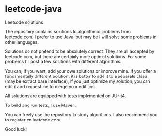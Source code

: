 # leetcode-java
Leetcode solutions

The repository contains solutions to algorithmic problems from leetcode.com. I prefer to use Java, but may be I will solve some problems in other languages.

Solutions do not pretend to be absolutely correct. They are all accepted by leetcode.com, but there are certainly more optimal solutions. For some problems I'll post a few solutions with different algorithms.

You can, if you want, add your own solutions or improve mine. If you offer a fundamentally different solution, it is better to add it to a separate class (may be extract base interface), if you just optimize my solution, you can edit it and request me to merge your editions.

All solutions are equipped with tests implemented on JUnit4.

To build and run tests, I use Maven.

You can freely use the repository to study algorithms. I also recommend you to register on leetcode.com.

Good luck!
